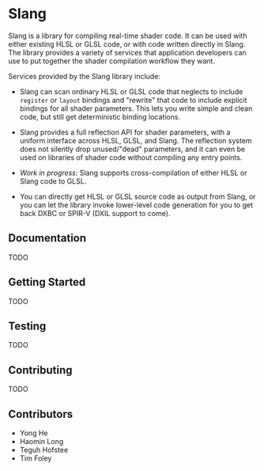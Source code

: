 # Slang

Slang is a library for compiling real-time shader code.
It can be used with either existing HLSL or GLSL code, or with code written directly in Slang.
The library provides a variety of services that application developers can use to put together the shader compilation workflow they want.

Services provided by the Slang library include:

* Slang can scan ordinary HLSL or GLSL code that neglects to include `register` or `layout` bindings and "rewrite" that code to include explicit bindings for all shader parameters. This lets you write simple and clean code, but still get deterministic binding locations.

* Slang provides a full reflection API for shader parameters, with a uniform interface across HLSL, GLSL, and Slang. The reflection system does not silently drop unused/"dead" parameters, and it can even be used on libraries of shader code without compiling any entry points.

* *Work in progress:* Slang supports cross-compilation of either HLSL or Slang code to GLSL.

* You can directly get HLSL or GLSL source code as output from Slang, or you can let the library invoke lower-level code generation for you to get back DXBC or SPIR-V (DXIL support to come).

## Documentation

TODO

## Getting Started

TODO

## Testing

TODO

## Contributing

TODO

## Contributors

* Yong He
* Haomin Long
* Teguh Hofstee
* Tim Foley
